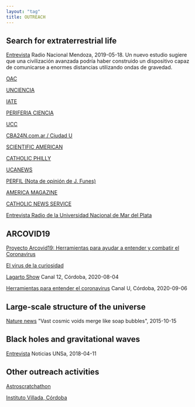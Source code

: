 ```yaml
---
layout: "tag"
title: OUTREACH
---
```


## Search for extraterrestrial life

[Entrevista](https://www.ivoox.com/entrevista-a-marcelo-lares-audios-mp3_rf_35998980_1.html)
Radio Nacional Mendoza, 2019-05-18.
Un nuevo estudio sugiere que una civilización avanzada podría haber construido un dispositivo capaz de comunicarse a enormes distancias utilizando ondas de gravedad.

[OAC](https://oac.unc.edu.ar/2020/08/19/por-que-todavia-no-hemos-contactado-civilizaciones-extraterrestres/)

[UNCIENCIA](https://unciencia.unc.edu.ar/astronomia/por-que-todavia-no-hemos-contactado-civilizaciones-extraterrestres/)

[IATE](http://iate.oac.uncor.edu/2020/08/19/esperando-el-primer-contacto/)

[PERIFERIA CIENCIA](http://www.periferiaciencia.com.ar/noticia.php?n=1239)

[UCC](https://www.uccor.edu.ar/seguimiento-medios/c%C3%B3rdoba_analizan_las_probabilidades_de_contacto_entre_civilizaciones_en_la_v%C3%ADa_l%C3%A1ctea-7039.html)

[CBA24N.com.ar / Ciudad U](https://www.cba24n.com.ar/medios/canal-u/-por-que-aun-no-tenemos-contacto-con-extraterrestres-_a5f3efd064820286d85b54f3a4)

[SCIENTIFIC AMERICAN](https://www.scientificamerican.com/article/want-to-talk-to-aliens-try-changing-the-technological-channel-beyond-radio/)

[CATHOLIC PHILLY](https://catholicphilly.com/2020/08/news/world-news/where-is-et-jesuit-astronomer-studies-intragalactic-possibilities/)

[UCANEWS](https://www.ucanews.com/news/can-et-call-anyone-on-earth-jesuit-astronomer-studies-possibilities/89298#)

[PERFIL (Nota de opinión de J. Funes)](https://www.perfil.com/noticias/opinion/vida-inteligente-extraterrestre.phtml)

[AMERICA MAGAZINE](https://www.americamagazine.org/politics-society/2020/08/26/can-et-call-anyone-jesuit-astronomer-studies-intragalactic)

[CATHOLIC NEWS SERVICE](https://www.catholicnews.com/can-et-call-anyone-jesuit-astronomer-studies-intragalactic-possibilities/)
 
[Entrevista Radio de la Universidad Nacional de Mar del Plata]()


 


## ARCOVID19

[Proyecto Arcovid19: Herramientas para ayudar a entender y combatir el Coronavirus](https://rdu.unc.edu.ar/handle/11086/15722)

[El virus de la curiosidad](https://oac.unc.edu.ar/2020/04/04/proyecto-arcovid19-herramientas-para-ayudar-a-entender-y-combatir-el-coronavirus/)

[Lagarto Show](https://www.youtube.com/watch?v=zL3g5-NTP0c)
Canal 12, Córdoba, 2020-08-04

[Herramientas para entender el coronavirus](https://www.youtube.com/watch?v=hXUvMZkJpzs)
Canal U, Córdoba, 2020-09-06

## Large-scale structure of the universe

[Nature news](https://www.nature.com/news/vast-cosmic-voids-merge-like-soap-bubbles-1.18583)
"Vast cosmic voids merge like soap bubbles", 2015-10-15


## Black holes and gravitational waves

[Entrevista](https://www.youtube.com/watch?v=Dqv-MQRAw5k)
Noticias UNSa, 2018-04-11


## Other outreach activities

[Astroscratchathon](https://oac.unc.edu.ar/2020/09/17/llega-el-astro-scratchathon/)

[Instituto Villada, Córdoba](https://www.youtube.com/watch?v=220-0c5ahhw)



